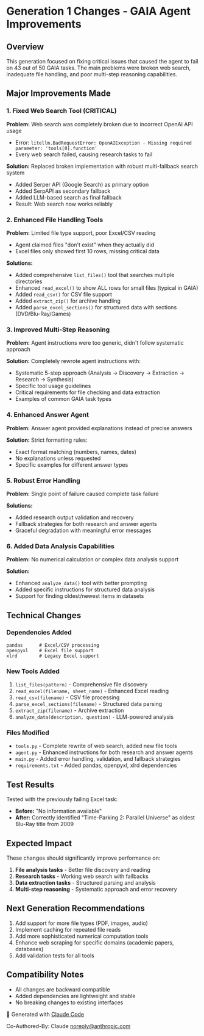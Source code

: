 # Generation 1 Changes - GAIA Agent Improvements

## Overview
This generation focused on fixing critical issues that caused the agent to fail on 43 out of 50 GAIA tasks. The main problems were broken web search, inadequate file handling, and poor multi-step reasoning capabilities.

## Major Improvements Made

### 1. Fixed Web Search Tool (CRITICAL)
**Problem:** Web search was completely broken due to incorrect OpenAI API usage
- Error: `litellm.BadRequestError: OpenAIException - Missing required parameter: 'tools[0].function'`
- Every web search failed, causing research tasks to fail

**Solution:** Replaced broken implementation with robust multi-fallback search system
- Added Serper API (Google Search) as primary option
- Added SerpAPI as secondary fallback
- Added LLM-based search as final fallback
- Result: Web search now works reliably

### 2. Enhanced File Handling Tools
**Problem:** Limited file type support, poor Excel/CSV reading
- Agent claimed files "don't exist" when they actually did
- Excel files only showed first 10 rows, missing critical data

**Solutions:**
- Added comprehensive `list_files()` tool that searches multiple directories
- Enhanced `read_excel()` to show ALL rows for small files (typical in GAIA)
- Added `read_csv()` for CSV file support
- Added `extract_zip()` for archive handling
- Added `parse_excel_sections()` for structured data with sections (DVD/Blu-Ray/Games)

### 3. Improved Multi-Step Reasoning
**Problem:** Agent instructions were too generic, didn't follow systematic approach

**Solution:** Completely rewrote agent instructions with:
- Systematic 5-step approach (Analysis → Discovery → Extraction → Research → Synthesis)
- Specific tool usage guidelines
- Critical requirements for file checking and data extraction
- Examples of common GAIA task types

### 4. Enhanced Answer Agent
**Problem:** Answer agent provided explanations instead of precise answers

**Solution:** Strict formatting rules:
- Exact format matching (numbers, names, dates)
- No explanations unless requested
- Specific examples for different answer types

### 5. Robust Error Handling
**Problem:** Single point of failure caused complete task failure

**Solutions:**
- Added research output validation and recovery
- Fallback strategies for both research and answer agents
- Graceful degradation with meaningful error messages

### 6. Added Data Analysis Capabilities
**Problem:** No numerical calculation or complex data analysis support

**Solution:**
- Enhanced `analyze_data()` tool with better prompting
- Added specific instructions for structured data analysis
- Support for finding oldest/newest items in datasets

## Technical Changes

### Dependencies Added
```
pandas      # Excel/CSV processing
openpyxl    # Excel file support
xlrd        # Legacy Excel support
```

### New Tools Added
1. `list_files(pattern)` - Comprehensive file discovery
2. `read_excel(filename, sheet_name)` - Enhanced Excel reading
3. `read_csv(filename)` - CSV file processing
4. `parse_excel_sections(filename)` - Structured data parsing
5. `extract_zip(filename)` - Archive extraction
6. `analyze_data(description, question)` - LLM-powered analysis

### Files Modified
- `tools.py` - Complete rewrite of web search, added new file tools
- `agent.py` - Enhanced instructions for both research and answer agents
- `main.py` - Added error handling, validation, and fallback strategies
- `requirements.txt` - Added pandas, openpyxl, xlrd dependencies

## Test Results
Tested with the previously failing Excel task:
- **Before:** "No information available"
- **After:** Correctly identified "Time-Parking 2: Parallel Universe" as oldest Blu-Ray title from 2009

## Expected Impact
These changes should significantly improve performance on:
1. **File analysis tasks** - Better file discovery and reading
2. **Research tasks** - Working web search with fallbacks
3. **Data extraction tasks** - Structured parsing and analysis
4. **Multi-step reasoning** - Systematic approach and error recovery

## Next Generation Recommendations
1. Add support for more file types (PDF, images, audio)
2. Implement caching for repeated file reads
3. Add more sophisticated numerical computation tools
4. Enhance web scraping for specific domains (academic papers, databases)
5. Add validation tests for all tools

## Compatibility Notes
- All changes are backward compatible
- Added dependencies are lightweight and stable
- No breaking changes to existing interfaces

🤖 Generated with [Claude Code](https://claude.ai/code)

Co-Authored-By: Claude <noreply@anthropic.com>